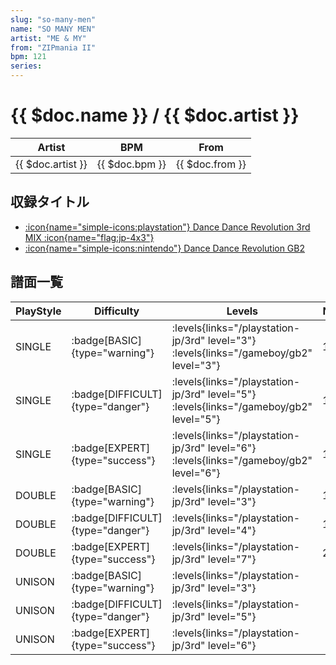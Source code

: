 ```yaml
---
slug: "so-many-men"
name: "SO MANY MEN"
artist: "ME & MY"
from: "ZIPmania II"
bpm: 121
series:
---
```


# {{ $doc.name }} / {{ $doc.artist }}

|Artist|BPM|From|
|------|---|----|
|{{ $doc.artist }}|{{ $doc.bpm }}|{{ $doc.from }}|

## 収録タイトル

- [:icon{name="simple-icons:playstation"} Dance Dance Revolution 3rd MIX :icon{name="flag:jp-4x3"}](/playstation-jp/3rd)
- [:icon{name="simple-icons:nintendo"} Dance Dance Revolution GB2](/gameboy/gb2)

## 譜面一覧

|PlayStyle|Difficulty|Levels|Notes|Movie|
|---------|----------|------|-----|-----|
|SINGLE| :badge[BASIC]{type="warning"}| :levels{links="/playstation-jp/3rd" level="3"} :levels{links="/gameboy/gb2" level="3"}|114/0||
|SINGLE| :badge[DIFFICULT]{type="danger"}| :levels{links="/playstation-jp/3rd" level="5"} :levels{links="/gameboy/gb2" level="5"}|149/0||
|SINGLE| :badge[EXPERT]{type="success"}| :levels{links="/playstation-jp/3rd" level="6"} :levels{links="/gameboy/gb2" level="6"}|193/0||
|DOUBLE| :badge[BASIC]{type="warning"}| :levels{links="/playstation-jp/3rd" level="3"}|114/0||
|DOUBLE| :badge[DIFFICULT]{type="danger"}| :levels{links="/playstation-jp/3rd" level="4"}|139/0||
|DOUBLE| :badge[EXPERT]{type="success"}| :levels{links="/playstation-jp/3rd" level="7"}|220/0||
|UNISON| :badge[BASIC]{type="warning"}| :levels{links="/playstation-jp/3rd" level="3"}|||
|UNISON| :badge[DIFFICULT]{type="danger"}| :levels{links="/playstation-jp/3rd" level="5"}|||
|UNISON| :badge[EXPERT]{type="success"}| :levels{links="/playstation-jp/3rd" level="6"}|||
